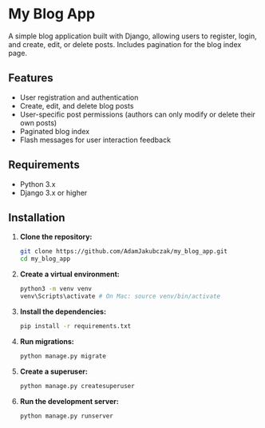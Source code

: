 # My Blog App

A simple blog application built with Django, allowing users to register, login, and create, edit, or delete posts. Includes pagination for the blog index page.

## Features

- User registration and authentication
- Create, edit, and delete blog posts
- User-specific post permissions (authors can only modify or delete their own posts)
- Paginated blog index
- Flash messages for user interaction feedback

## Requirements

- Python 3.x
- Django 3.x or higher

## Installation

1. **Clone the repository:**
    ```bash
    git clone https://github.com/AdamJakubczak/my_blog_app.git
    cd my_blog_app
    ```

2. **Create a virtual environment:**
    ```bash
    python3 -m venv venv
    venv\Scripts\activate # On Mac: source venv/bin/activate 
    ```

3. **Install the dependencies:**
    ```bash
    pip install -r requirements.txt
    ```

4. **Run migrations:**
    ```bash
    python manage.py migrate
    ```

5. **Create a superuser:**
    ```bash
    python manage.py createsuperuser
    ```

6. **Run the development server:**
    ```bash
    python manage.py runserver
    ```
